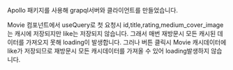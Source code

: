   Apollo 패키지를 사용해 grapql서버와 클라이언트를 만들었습니다.
  
  Movie 컴포넌트에서 useQuery로 첫 요청시 id,title,rating,medium_cover_image는 캐시에 저장되지만 like는 저장되지 않습니다.
  그래서 매번 재방문시 모든 캐시된 데이터를 가져오지 못해 loading이 발생합니다.
  그러나 버튼 클릭시 Movie 캐시데이터에 like가 저장되므로 재방문시 모든 캐시데이터를 가져올 수 있어 loading발생하지 않습니다.